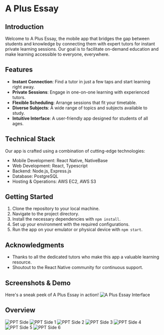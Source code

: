 # A Plus Essay

## Introduction
Welcome to A Plus Essay, the mobile app that bridges the gap between students and knowledge by connecting them with expert tutors for instant private learning sessions. Our goal is to facilitate on-demand education and make learning accessible to everyone, everywhere.

## Features
- **Instant Connection**: Find a tutor in just a few taps and start learning right away.
- **Private Sessions**: Engage in one-on-one learning with experienced tutors.
- **Flexible Scheduling**: Arrange sessions that fit your timetable.
- **Diverse Subjects**: A wide range of topics and subjects available to study.
- **Intuitive Interface**: A user-friendly app designed for students of all ages.

## Technical Stack
Our app is crafted using a combination of cutting-edge technologies:
- Mobile Development: React Native, NativeBase
- Web Development: React, Typescript
- Backend: Node.js, Express.js
- Database: PostgreSQL
- Hosting & Operations: AWS EC2, AWS S3

## Getting Started
1. Clone the repository to your local machine.
2. Navigate to the project directory.
3. Install the necessary dependencies with `npm install`.
4. Set up your environment with the required configurations.
5. Run the app on your emulator or physical device with `npm start`.

## Acknowledgments
- Thanks to all the dedicated tutors who make this app a valuable learning resource.
- Shoutout to the React Native community for continuous support.

## Screenshots & Demo
Here's a sneak peek of A Plus Essay in action!
![A Plus Essay Interface](/public/presentation/interface.png)

## Overview

![PPT Side](public/presentation/overview.jpg)
![PPT Side 1](public/presentation/overview-p.1.jpg)
![PPT Side 2](public/presentation/overview-p.2.jpg)
![PPT Side 3](public/presentation/overview-p.3.jpg)
![PPT Side 4](public/presentation/overview-p.4.jpg)
![PPT Side 5](public/presentation/overview-p.5.jpg)
![PPT Side 6](public/presentation/overview-p.6.jpg)



